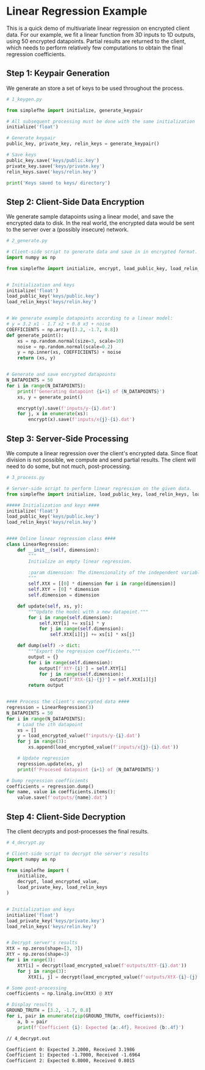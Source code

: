 # Linear Regression Example
This is a quick demo of multivariate linear regression
on encrypted client data.
For our example, we fit a linear function from 3D inputs to 1D outputs,
using 50 encrypted datapoints.
Partial results are returned to the client, which needs to perform relatively few computations to obtain the final regression coefficients.

## Step 1: Keypair Generation
We generate an store a set of keys to be used throughout the process.
```py
# 1_keygen.py

from simplefhe import initialize, generate_keypair

# All subsequent processing must be done with the same initialization
initialize('float')

# Generate keypair
public_key, private_key, relin_keys = generate_keypair()

# Save keys
public_key.save('keys/public.key')
private_key.save('keys/private.key')
relin_keys.save('keys/relin.key')

print('Keys saved to keys/ directory')

```

## Step 2: Client-Side Data Encryption
We generate sample datapoints using a linear model,
and save the encrypted data to disk.
In the real world, the encrypted data would be sent
to the server over a (possibly insecure) network.
```py
# 2_generate.py

# Client-side script to generate data and save in in encrypted format.
import numpy as np

from simplefhe import initialize, encrypt, load_public_key, load_relin_keys


# Initialization and keys
initialize('float')
load_public_key('keys/public.key')
load_relin_keys('keys/relin.key')


# We generate example datapoints according to a linear model:
# y = 3.2 x1 - 1.7 x2 + 0.8 x3 + noise
COEFFICIENTS = np.array([3.2, -1.7, 0.8])
def generate_point():
    xs = np.random.normal(size=3, scale=10)
    noise = np.random.normal(scale=0.2)
    y = np.inner(xs, COEFFICIENTS) + noise
    return (xs, y)


# Generate and save encrypted datapoints
N_DATAPOINTS = 50
for i in range(N_DATAPOINTS):
    print(f'Generating datapoint {i+1} of {N_DATAPOINTS}')
    xs, y = generate_point()

    encrypt(y).save(f'inputs/y-{i}.dat')
    for j, x in enumerate(xs):
        encrypt(x).save(f'inputs/x{j}-{i}.dat')

```

## Step 3: Server-Side Processing
We compute a linear regression over the client's encrypted data.
Since float division is not possible, we compute and send partial results.
The client will need to do some, but not much, post-processing.
```py
# 3_process.py

# Server-side script to perform linear regression on the given data.
from simplefhe import initialize, load_public_key, load_relin_keys, load_encrypted_value

##### Initialization and keys ####
initialize('float')
load_public_key('keys/public.key')
load_relin_keys('keys/relin.key')


#### Online linear regression class ####
class LinearRegression:
    def __init__(self, dimension):
        """
        Initialize an empty linear regression.

        :param dimension: The dimensionality of the independent variable.
        """
        self.XtX = [[0] * dimension for i in range(dimension)]
        self.XtY = [0] * dimension
        self.dimension = dimension

    def update(self, xs, y):
        """Update the model with a new datapoint."""
        for i in range(self.dimension):
            self.XtY[i] += xs[i] * y
            for j in range(self.dimension):
                self.XtX[i][j] += xs[i] * xs[j]

    def dump(self) -> dict:
        """Export the regression coefficients."""
        output = {}
        for i in range(self.dimension):
            output[f'XtY-{i}'] = self.XtY[i]
            for j in range(self.dimension):
                output[f'XtX-{i}-{j}'] = self.XtX[i][j]
        return output


#### Process the client's encrypted data ####
regression = LinearRegression(3)
N_DATAPOINTS = 50
for i in range(N_DATAPOINTS):
    # Load the ith datapoint
    xs = []
    y = load_encrypted_value(f'inputs/y-{i}.dat')
    for j in range(3):
        xs.append(load_encrypted_value(f'inputs/x{j}-{i}.dat'))

    # Update regression
    regression.update(xs, y)
    print(f'Procesed datapoint {i+1} of {N_DATAPOINTS}')

# Dump regression coefficients
coefficients = regression.dump()
for name, value in coefficients.items():
    value.save(f'outputs/{name}.dat')

```

## Step 4: Client-Side Decryption
The client decrypts and post-processes the final results.
```py
# 4_decrypt.py

# Client-side script to decrypt the server's results
import numpy as np

from simplefhe import (
    initialize,
    decrypt, load_encrypted_value,
    load_private_key, load_relin_keys
)


# Initialization and keys
initialize('float')
load_private_key('keys/private.key')
load_relin_keys('keys/relin.key')


# Decrypt server's results
XtX = np.zeros(shape=[3, 3])
XtY = np.zeros(shape=3)
for i in range(3):
    XtY[i] = decrypt(load_encrypted_value(f'outputs/XtY-{i}.dat'))
    for j in range(3):
        XtX[i, j] = decrypt(load_encrypted_value(f'outputs/XtX-{i}-{j}.dat'))

# Some post-processing
coefficients = np.linalg.inv(XtX) @ XtY

# Display results
GROUND_TRUTH = [3.2, -1.7, 0.8]
for i, pair in enumerate(zip(GROUND_TRUTH, coefficients)):
    a, b = pair
    print(f'Coefficient {i}: Expected {a:.4f}, Received {b:.4f}')

```
```txt
// 4_decrypt.out

Coefficient 0: Expected 3.2000, Received 3.1986
Coefficient 1: Expected -1.7000, Received -1.6964
Coefficient 2: Expected 0.8000, Received 0.8015

```
